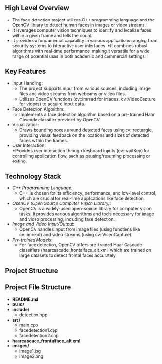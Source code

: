 ## High Level Overview  
* The face detection project utilizes C++ programming language and the OpenCV library to detect human faces in images or video streams.
* It leverages computer vision techniques to identify and localize faces within a given frame and tells the count.
* It provides a fundamental capability in various applications ranging from security systems to interactive user interfaces.
*It combines robust algorithms with real-time performance, making it versatile for a wide range of potential uses in both academic and commercial settings.



## Key Features  
* Input Handling:
   * The project supports input from various sources, including image files and video streams from webcams or video files.
   * Utilizes OpenCV functions (cv::imread for images, cv::VideoCapture for videos) to acquire input data.  
* Face Detection Algorithm:  
   * Implements a face detection algorithm based on a pre-trained Haar Cascade classifier provided by OpenCV.
* Visualization:  
   * Draws bounding boxes around detected faces using cv::rectangle, providing visual feedback on the locations and sizes of detected faces within the frames.
* User Interaction:  
   *Provides user interaction through keyboard inputs (cv::waitKey) for controlling application flow, such as pausing/resuming processing or exiting.



## Technology Stack
* *C++ Programming Language:*   
  * C++ is chosen for its efficiency, performance, and low-level control, which are crucial for real-time applications like face detection.
* *OpenCV (Open Source Computer Vision Library)*:   
  * OpenCV is a widely-used open-source library for computer vision tasks. It provides various algorithms and tools necessary for image and video processing, including face detection.
* *Image and Video Input/Output*:   
  * OpenCV handles input from image files (using functions like cv::imread) and video streams (using cv::VideoCapture).
* *Pre-trained Models*:  
   * For face detection, OpenCV offers pre-trained Haar Cascade classifiers (haarcascade_frontalface_alt.xml) which are trained on large datasets to detect frontal faces accurately
 

## Project Structure  

## Project File Structure

- **README.md**
- **build/**
- **include/**
  - detection.hpp
- **src/**
  - main.cpp
  - facedetection1.cpp
  - facedetection2.cpp
- **haarcascade_frontalface_alt.xml**
- **images/**
  - image1.jpg
  - image2.png
